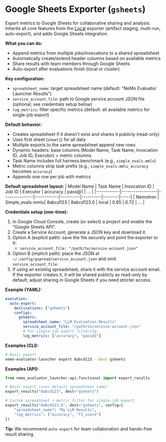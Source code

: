 # Google Sheets Exporter (`gsheets`)

Export metrics to Google Sheets for collaborative sharing and analysis. Inherits all core features from the [Local](local.md) exporter (artifact staging, multi-run, auto-export), and adds Google Sheets integration.

**What you can do:**
- Append metrics from multiple jobs/invocations to a shared spreadsheet
- Automatically create/extend header columns based on available metrics
- Share results with team members through Google Sheets
- Auto-export after evaluations finish (local or cluster)

**Key configuration:**
- `spreadsheet_name`: target spreadsheet name (default: "NeMo Evaluator Launcher Results")
- `service_account_file`: path to Google service account JSON file (optional; see credentials setup below)
- `log_metrics`: filter specific metrics (default: all available metrics for single-job export)

**Default behavior:**
- Creates spreadsheet if it doesn't exist and shares it publicly (read-only)
- Uses first sheet (`sheet1`) for all data
- Multiple exports to the same spreadsheet append new rows
- Dynamic headers: base columns (Model Name, Task Name, Invocation ID, Job ID, Executor) + metric columns
- Task Name includes full harness.benchmark (e.g., `simple_evals.mmlu`)
- Metric columns strip task prefix (e.g., `simple_evals.mmlu_accuracy` becomes `accuracy`)
- Appends one row per job with metrics

**Default spreadsheet layout:**
| Model Name | Task Name        | Invocation ID | Job ID     | Executor | accuracy | pass@1 | ... |
|------------|------------------|---------------|------------|----------|----------|--------|-----|
| Nemotron   | Simple_evals.mmlu| 8abcd123      | 8abcd123.0 | local    | 0.85     | 0.72   | ... |

**Credentials setup (one-time):**
1. In Google Cloud Console, create (or select) a project and enable the “Google Sheets API”.
2. Create a Service Account; generate a JSON key and download it.
3. Option A (explicit path): save the file securely and point the exporter to it:
   - `service_account_file: "/path/to/service-account.json"`
4. Option B (implicit path): place the JSON at `~/.config/gspread/service_account.json` and omit `service_account_file`.
5. If using an existing spreadsheet, share it with the service account email. If the exporter creates it, it will be shared publicly as read-only by default; adjust sharing in Google Sheets if you need stricter access.

**Example (YAML):**
```yaml
execution:
  auto_export:
    destinations: ["gsheets"]
    configs:
      gsheets:
        spreadsheet_name: "LLM Evaluation Results"
        service_account_file: "/path/to/service-account.json"
        # For single-job export filtering:
        log_metrics: ["accuracy", "pass@1"]
```

**Examples (CLI):**
```bash
# Basic export
nemo-evaluator-launcher export 8abcd123 --dest gsheets
```

**Examples (API):**
```python
from nemo_evaluator_launcher.api.functional import export_results

# Basic export (uses default spreadsheet name)
export_results("8abcd123", dest="gsheets")

# Custom spreadsheet + metric filter for single-job export
export_results("8abcd123.0", dest="gsheets", config={
    "spreadsheet_name": "My LLM Results",
    "log_metrics": ["accuracy", "f1_score"]
})
```

**Tip:** We recommend `auto-export` for team collaboration and hands-free result sharing.
